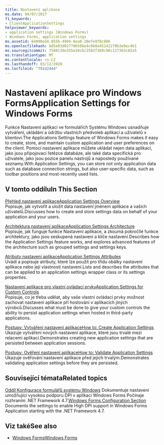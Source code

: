 ```yaml
---
title: Nastavení aplikace
ms.date: 04/07/2017
f1_keywords:
- ClientApplicationSettings
helpviewer_keywords:
- application settings [Windows Forms]
- Windows Forms, application settings
ms.assetid: 64090a34-8556-4904-8ea0-20efe9f8c886
ms.openlocfilehash: bd5e03d0277d656be4c6b0e45142279b3e9ec4b1
ms.sourcegitcommit: 7588136e355e10cbc2582f389c90c127363c02a5
ms.translationtype: MT
ms.contentlocale: cs-CZ
ms.lasthandoff: 03/12/2020
ms.locfileid: "79142444"
---
```

# <a name="application-settings-for-windows-forms"></a><span data-ttu-id="35b68-102">Nastavení aplikace pro Windows Forms</span><span class="sxs-lookup"><span data-stu-id="35b68-102">Application Settings for Windows Forms</span></span>
<span data-ttu-id="35b68-103">Funkce Nastavení aplikací ve formulářích Systému Windows usnadňuje vytváření, ukládání a údržbu vlastních předvoleb aplikací a uživatelů v klientovi.</span><span class="sxs-lookup"><span data-stu-id="35b68-103">The Applications Settings feature of Windows Forms makes it easy to create, store, and maintain custom application and user preferences on the client.</span></span> <span data-ttu-id="35b68-104">Pomocí nastavení aplikace můžete ukládat nejen data aplikací, jako jsou připojovací řetězce databáze, ale také data specifická pro uživatele, jako jsou pozice panelu nástrojů a naposledy používané seznamy.</span><span class="sxs-lookup"><span data-stu-id="35b68-104">With Application Settings, you can store not only application data such as database connection strings, but also user-specific data, such as toolbar positions and most-recently used lists.</span></span>  
  
## <a name="in-this-section"></a><span data-ttu-id="35b68-105">V tomto oddílu</span><span class="sxs-lookup"><span data-stu-id="35b68-105">In This Section</span></span>  
 [<span data-ttu-id="35b68-106">Přehled nastavení aplikace</span><span class="sxs-lookup"><span data-stu-id="35b68-106">Application Settings Overview</span></span>](application-settings-overview.md)  
 <span data-ttu-id="35b68-107">Popisuje, jak vytvořit a uložit data nastavení jménem aplikace a vašich uživatelů.</span><span class="sxs-lookup"><span data-stu-id="35b68-107">Discusses how to create and store settings data on behalf of your application and your users.</span></span>  
  
 [<span data-ttu-id="35b68-108">Architektura nastavení aplikace</span><span class="sxs-lookup"><span data-stu-id="35b68-108">Application Settings Architecture</span></span>](application-settings-architecture.md)  
 <span data-ttu-id="35b68-109">Popisuje, jak funguje funkce Nastavení aplikace, a zkoumá pokročilé funkce architektury, jako jsou seskupená nastavení a klíče nastavení.</span><span class="sxs-lookup"><span data-stu-id="35b68-109">Describes how the Application Settings feature works, and explores advanced features of the architecture such as grouped settings and settings keys.</span></span>  
  
 [<span data-ttu-id="35b68-110">Atributy nastavení aplikace</span><span class="sxs-lookup"><span data-stu-id="35b68-110">Application Settings Attributes</span></span>](application-settings-attributes.md)  
 <span data-ttu-id="35b68-111">Uvádí a popisuje atributy, které lze použít pro třídu obálky nastavení aplikace nebo její vlastnosti nastavení.</span><span class="sxs-lookup"><span data-stu-id="35b68-111">Lists and describes the attributes that can be applied to an application settings wrapper class or its settings properties.</span></span>  
  
 [<span data-ttu-id="35b68-112">Nastavení aplikace pro vlastní ovládací prvky</span><span class="sxs-lookup"><span data-stu-id="35b68-112">Application Settings for Custom Controls</span></span>](application-settings-for-custom-controls.md)  
 <span data-ttu-id="35b68-113">Popisuje, co je třeba udělat, aby vaše vlastní ovládací prvky možnost zachovat nastavení aplikace při hostování v aplikacích jiných výrobců.</span><span class="sxs-lookup"><span data-stu-id="35b68-113">Discusses what must be done to give your custom controls the ability to persist application settings when hosted in third-party applications.</span></span>  
  
 [<span data-ttu-id="35b68-114">Postupy: Vytváření nastavení aplikace</span><span class="sxs-lookup"><span data-stu-id="35b68-114">How to: Create Application Settings</span></span>](how-to-create-application-settings.md)  
 <span data-ttu-id="35b68-115">Ukazuje vytváření nových nastavení aplikace, které jsou trvalé mezi relacemi aplikací.</span><span class="sxs-lookup"><span data-stu-id="35b68-115">Demonstrates creating new application settings that are persisted between application sessions.</span></span>  
  
 [<span data-ttu-id="35b68-116">Postupy: Ověření nastavení aplikace</span><span class="sxs-lookup"><span data-stu-id="35b68-116">How to: Validate Application Settings</span></span>](how-to-validate-application-settings.md)  
 <span data-ttu-id="35b68-117">Ukazuje ověřování nastavení aplikace před jejich trvalým.</span><span class="sxs-lookup"><span data-stu-id="35b68-117">Demonstrates validating application settings before they are persisted.</span></span>  
  
## <a name="related-topics"></a><span data-ttu-id="35b68-118">Související témata</span><span class="sxs-lookup"><span data-stu-id="35b68-118">Related topics</span></span>

<span data-ttu-id="35b68-119">[Oddíl Konfigurace formulářů systému Windows](../../configure-apps/file-schema/winforms/index.md) Dokumentuje nastavení umožňující vysokou podporu DPI v aplikaci Windows Forms Počínaje rozhraním .NET Framework 4.7.</span><span class="sxs-lookup"><span data-stu-id="35b68-119">[Windows Forms Configuration Section](../../configure-apps/file-schema/winforms/index.md) Documents the settings to enable High DPI support in Windows Forms Application starting with the .NET Framework 4.7.</span></span>

## <a name="see-also"></a><span data-ttu-id="35b68-120">Viz také</span><span class="sxs-lookup"><span data-stu-id="35b68-120">See also</span></span>

- [<span data-ttu-id="35b68-121">Windows Forms</span><span class="sxs-lookup"><span data-stu-id="35b68-121">Windows Forms</span></span>](../index.md)
